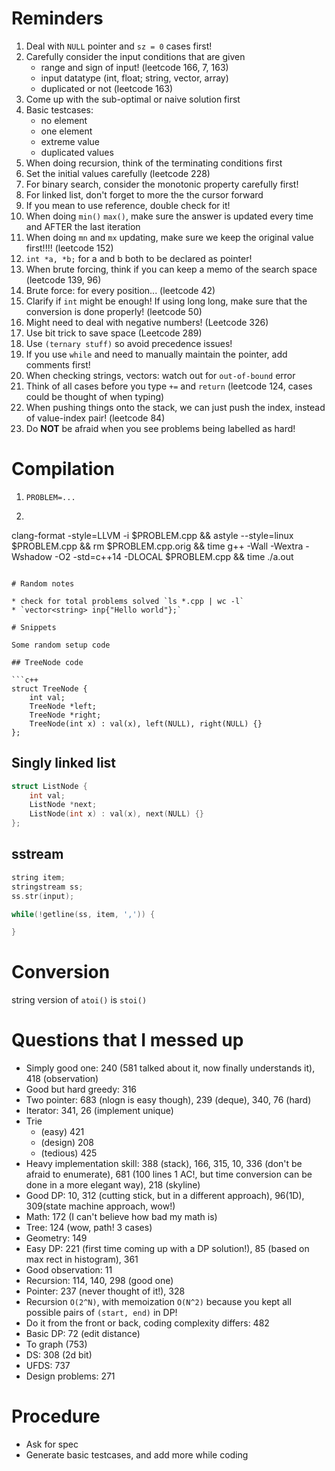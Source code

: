 # Reminders

1. Deal with `NULL` pointer and `sz = 0` cases first!
2. Carefully consider the input conditions that are given
    * range and sign of input! (leetcode 166, 7, 163)
    * input datatype (int, float; string, vector, array)
    * duplicated or not (leetcode 163)
3. Come up with the sub-optimal or naive solution first
4. Basic testcases:
    * no element
    * one element
    * extreme value
    * duplicated values
5. When doing recursion, think of the terminating conditions first
6. Set the initial values carefully (leetcode 228)
7. For binary search, consider the monotonic property carefully first!
8. For linked list, don't forget to more the the cursor forward
9. If you mean to use reference, double check for it!
10. When doing `min()` `max()`, make sure the answer is updated every time and AFTER the last iteration
11. When doing `mn` and `mx` updating, make sure we keep the original value first!!!! (leetcode 152)
12. `int *a, *b;` for a and b both to be declared as pointer!
13. When brute forcing, think if you can keep a memo of the search space (leetcode 139, 96)
14. Brute force: for every position... (leetcode 42)
15. Clarify if `int` might be enough! If using long long, make sure that the conversion is done properly! (leetcode 50)
16. Might need to deal with negative numbers! (Leetcode 326)
17. Use bit trick to save space (Leetcode 289)
18. Use `(ternary stuff)` so avoid precedence issues!
19. If you use `while` and need to manually maintain the pointer, add comments first!
20. When checking strings, vectors: watch out for `out-of-bound` error
21. Think of all cases before you type `+=` and `return` (leetcode 124, cases could be thought of when typing)
22. When pushing things onto the stack, we can just push the index, instead of value-index pair! (leetcode 84)
23. Do **NOT** be afraid when you see problems being labelled as hard!

# Compilation

1. `PROBLEM=...`
2. ```bash
clang-format -style=LLVM -i $PROBLEM.cpp && astyle --style=linux $PROBLEM.cpp && rm $PROBLEM.cpp.orig && time g++ -Wall -Wextra -Wshadow -O2 -std=c++14 -DLOCAL $PROBLEM.cpp && time ./a.out
```

# Random notes

* check for total problems solved `ls *.cpp | wc -l`
* `vector<string> inp{"Hello world"};`

# Snippets

Some random setup code

## TreeNode code

```c++
struct TreeNode {
    int val;
    TreeNode *left;
    TreeNode *right;
    TreeNode(int x) : val(x), left(NULL), right(NULL) {}
};
```

## Singly linked list

```c++
struct ListNode {
    int val;
    ListNode *next;
    ListNode(int x) : val(x), next(NULL) {}
};
```

## sstream

```c++
string item;
stringstream ss;
ss.str(input);

while(!getline(ss, item, ',')) {

}
```

# Conversion

string version of `atoi()` is `stoi()`

# Questions that I messed up

* Simply good one: 240 (581 talked about it, now finally understands it), 418 (observation)
* Good but hard greedy: 316
* Two pointer: 683 (nlogn is easy though), 239 (deque), 340, 76 (hard)
* Iterator: 341, 26 (implement unique)
* Trie
    * (easy) 421
    * (design) 208
    * (tedious) 425
* Heavy implementation skill: 388 (stack), 166, 315, 10, 336 (don't be afraid to enumerate), 681 (100 lines 1 AC!, but time conversion can be done in a more elegant way), 218 (skyline)
* Good DP: 10, 312 (cutting stick, but in a different approach), 96(1D), 309(state machine approach, wow!)
* Math: 172 (I can't believe how bad my math is)
* Tree: 124 (wow, path! 3 cases)
* Geometry: 149
* Easy DP: 221 (first time coming up with a DP solution!), 85 (based on max rect in histogram), 361
* Good observation: 11
* Recursion: 114, 140, 298 (good one)
* Pointer: 237 (never thought of it!), 328
* Recursion `O(2^N)`, with memoization `O(N^2)` because you kept all possible pairs of `(start, end)` in DP!
* Do it from the front or back, coding complexity differs: 482
* Basic DP: 72 (edit distance)
* To graph (753)
* DS: 308 (2d bit)
* UFDS: 737
* Design problems: 271

# Procedure

* Ask for spec
* Generate basic testcases, and add more while coding
